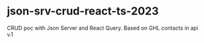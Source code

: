# json-srv-crud-react-ts-2023
CRUD poc with Json Server and React Query. Based on GHL contacts in api v.1
